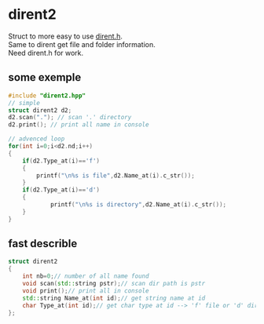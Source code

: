 # dirent2
Struct to more easy to use [dirent.h](https://github.com/tronkko/dirent).
<br>Same to dirent get file and folder information.
<br>Need dirent.h for work.
## some exemple
```cpp
#include "dirent2.hpp"
// simple
struct dirent2 d2;
d2.scan("."); // scan '.' directory
d2.print(); // print all name in console

// advenced loop
for(int i=0;i<d2.nd;i++)
{
	if(d2.Type_at(i)=='f')
  	{
   		printf("\n%s is file",d2.Name_at(i).c_str());
  	}
  	if(d2.Type_at(i)=='d')
  	{
    		printf("\n%s is directory",d2.Name_at(i).c_str());
  	}
}

```
## fast describle
```cpp
struct dirent2
{
	int nb=0;// number of all name found
	void scan(std::string pstr);// scan dir path is pstr
	void print();// print all in console
	std::string Name_at(int id);// get string name at id
	char Type_at(int id);// get char type at id --> 'f' file or 'd' dir
};
```
